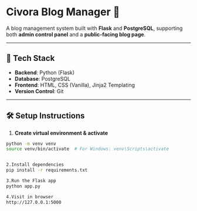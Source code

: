 # Civora Blog Manager 📝

A  blog management system built with **Flask** and **PostgreSQL**, supporting both **admin control panel** and a **public-facing blog page**. 

---

## 🔧 Tech Stack

- **Backend**: Python (Flask)
- **Database**: PostgreSQL
- **Frontend**: HTML, CSS (Vanilla), Jinja2 Templating
- **Version Control**: Git

---

## 🛠️ Setup Instructions

1. **Create virtual environment & activate**

```bash
python -m venv venv
source venv/bin/activate  # For Windows: venv\Scripts\activate


2.Install dependencies
pip install -r requirements.txt

3.Run the Flask app
python app.py

4.Visit in browser
http://127.0.0.1:5000